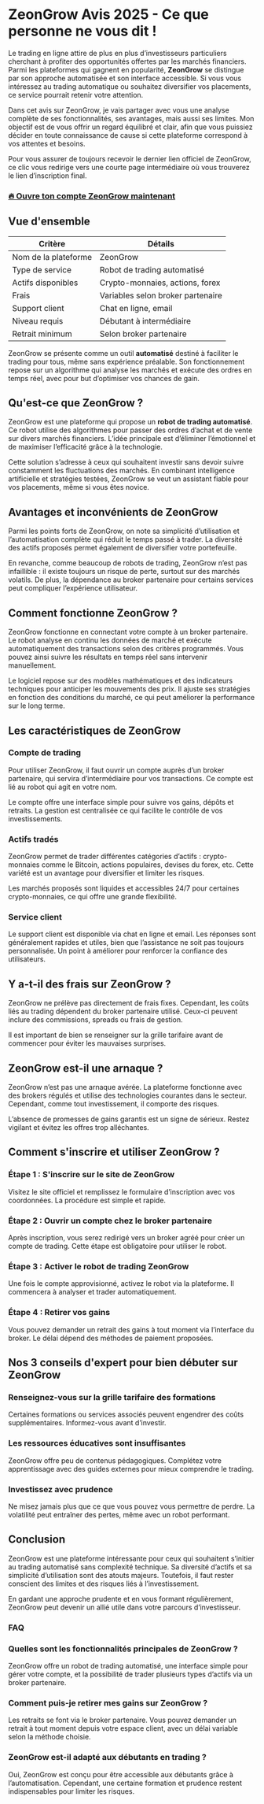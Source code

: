 # ZeonGrow Avis 2025 - Ce que personne ne vous dit !
 

Le trading en ligne attire de plus en plus d’investisseurs particuliers cherchant à profiter des opportunités offertes par les marchés financiers. Parmi les plateformes qui gagnent en popularité, **ZeonGrow** se distingue par son approche automatisée et son interface accessible. Si vous vous intéressez au trading automatique ou souhaitez diversifier vos placements, ce service pourrait retenir votre attention.

Dans cet avis sur ZeonGrow, je vais partager avec vous une analyse complète de ses fonctionnalités, ses avantages, mais aussi ses limites. Mon objectif est de vous offrir un regard équilibré et clair, afin que vous puissiez décider en toute connaissance de cause si cette plateforme correspond à vos attentes et besoins.

Pour vous assurer de toujours recevoir le dernier lien officiel de ZeonGrow, ce clic vous redirige vers une courte page intermédiaire où vous trouverez le lien d’inscription final.

### [🔥 Ouvre ton compte ZeonGrow maintenant](https://github.com/HesterMoody4943/nginxconfig.io/blob/master/430fr.md)
## Vue d'ensemble

| Critère               | Détails                          |
|-----------------------|---------------------------------|
| Nom de la plateforme   | ZeonGrow                        |
| Type de service       | Robot de trading automatisé      |
| Actifs disponibles    | Crypto-monnaies, actions, forex |
| Frais                 | Variables selon broker partenaire|
| Support client        | Chat en ligne, email             |
| Niveau requis         | Débutant à intermédiaire         |
| Retrait minimum       | Selon broker partenaire          |

ZeonGrow se présente comme un outil **automatisé** destiné à faciliter le trading pour tous, même sans expérience préalable. Son fonctionnement repose sur un algorithme qui analyse les marchés et exécute des ordres en temps réel, avec pour but d’optimiser vos chances de gain.

## Qu'est-ce que ZeonGrow ?

ZeonGrow est une plateforme qui propose un **robot de trading automatisé**. Ce robot utilise des algorithmes pour passer des ordres d’achat et de vente sur divers marchés financiers. L’idée principale est d’éliminer l’émotionnel et de maximiser l’efficacité grâce à la technologie.

Cette solution s’adresse à ceux qui souhaitent investir sans devoir suivre constamment les fluctuations des marchés. En combinant intelligence artificielle et stratégies testées, ZeonGrow se veut un assistant fiable pour vos placements, même si vous êtes novice.

## Avantages et inconvénients de ZeonGrow

Parmi les points forts de ZeonGrow, on note sa simplicité d’utilisation et l’automatisation complète qui réduit le temps passé à trader. La diversité des actifs proposés permet également de diversifier votre portefeuille.

En revanche, comme beaucoup de robots de trading, ZeonGrow n’est pas infaillible : il existe toujours un risque de perte, surtout sur des marchés volatils. De plus, la dépendance au broker partenaire pour certains services peut compliquer l’expérience utilisateur.

## Comment fonctionne ZeonGrow ?

ZeonGrow fonctionne en connectant votre compte à un broker partenaire. Le robot analyse en continu les données de marché et exécute automatiquement des transactions selon des critères programmés. Vous pouvez ainsi suivre les résultats en temps réel sans intervenir manuellement.

Le logiciel repose sur des modèles mathématiques et des indicateurs techniques pour anticiper les mouvements des prix. Il ajuste ses stratégies en fonction des conditions du marché, ce qui peut améliorer la performance sur le long terme.

## Les caractéristiques de ZeonGrow

### Compte de trading

Pour utiliser ZeonGrow, il faut ouvrir un compte auprès d’un broker partenaire, qui servira d’intermédiaire pour vos transactions. Ce compte est lié au robot qui agit en votre nom.

Le compte offre une interface simple pour suivre vos gains, dépôts et retraits. La gestion est centralisée ce qui facilite le contrôle de vos investissements.

### Actifs tradés

ZeonGrow permet de trader différentes catégories d’actifs : crypto-monnaies comme le Bitcoin, actions populaires, devises du forex, etc. Cette variété est un avantage pour diversifier et limiter les risques.

Les marchés proposés sont liquides et accessibles 24/7 pour certaines crypto-monnaies, ce qui offre une grande flexibilité.

### Service client

Le support client est disponible via chat en ligne et email. Les réponses sont généralement rapides et utiles, bien que l’assistance ne soit pas toujours personnalisée. Un point à améliorer pour renforcer la confiance des utilisateurs.

## Y a-t-il des frais sur ZeonGrow ?

ZeonGrow ne prélève pas directement de frais fixes. Cependant, les coûts liés au trading dépendent du broker partenaire utilisé. Ceux-ci peuvent inclure des commissions, spreads ou frais de gestion.

Il est important de bien se renseigner sur la grille tarifaire avant de commencer pour éviter les mauvaises surprises.

## ZeonGrow est-il une arnaque ?

ZeonGrow n’est pas une arnaque avérée. La plateforme fonctionne avec des brokers régulés et utilise des technologies courantes dans le secteur. Cependant, comme tout investissement, il comporte des risques.

L’absence de promesses de gains garantis est un signe de sérieux. Restez vigilant et évitez les offres trop alléchantes.

## Comment s'inscrire et utiliser ZeonGrow ?

### Étape 1 : S'inscrire sur le site de ZeonGrow

Visitez le site officiel et remplissez le formulaire d’inscription avec vos coordonnées. La procédure est simple et rapide.

### Étape 2 : Ouvrir un compte chez le broker partenaire

Après inscription, vous serez redirigé vers un broker agréé pour créer un compte de trading. Cette étape est obligatoire pour utiliser le robot.

### Étape 3 : Activer le robot de trading ZeonGrow

Une fois le compte approvisionné, activez le robot via la plateforme. Il commencera à analyser et trader automatiquement.

### Étape 4 : Retirer vos gains

Vous pouvez demander un retrait des gains à tout moment via l’interface du broker. Le délai dépend des méthodes de paiement proposées.

## Nos 3 conseils d'expert pour bien débuter sur ZeonGrow

### Renseignez-vous sur la grille tarifaire des formations

Certaines formations ou services associés peuvent engendrer des coûts supplémentaires. Informez-vous avant d’investir.

### Les ressources éducatives sont insuffisantes

ZeonGrow offre peu de contenus pédagogiques. Complétez votre apprentissage avec des guides externes pour mieux comprendre le trading.

### Investissez avec prudence

Ne misez jamais plus que ce que vous pouvez vous permettre de perdre. La volatilité peut entraîner des pertes, même avec un robot performant.

## Conclusion

ZeonGrow est une plateforme intéressante pour ceux qui souhaitent s’initier au trading automatisé sans complexité technique. Sa diversité d’actifs et sa simplicité d’utilisation sont des atouts majeurs. Toutefois, il faut rester conscient des limites et des risques liés à l’investissement.

En gardant une approche prudente et en vous formant régulièrement, ZeonGrow peut devenir un allié utile dans votre parcours d’investisseur.

### FAQ

### Quelles sont les fonctionnalités principales de ZeonGrow ?

ZeonGrow offre un robot de trading automatisé, une interface simple pour gérer votre compte, et la possibilité de trader plusieurs types d’actifs via un broker partenaire.

### Comment puis-je retirer mes gains sur ZeonGrow ?

Les retraits se font via le broker partenaire. Vous pouvez demander un retrait à tout moment depuis votre espace client, avec un délai variable selon la méthode choisie.

### ZeonGrow est-il adapté aux débutants en trading ?

Oui, ZeonGrow est conçu pour être accessible aux débutants grâce à l’automatisation. Cependant, une certaine formation et prudence restent indispensables pour limiter les risques.